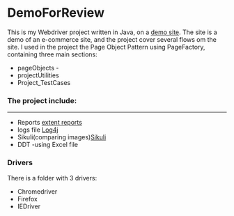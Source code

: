 # DemoForReview
This is my Webdriver project written in Java, on a [demo site](http://yoniflenner.net/prestashop/index.php). 
The site is a demo of an e-commerce site, and the project cover several flows om the site.
I used in the project the Page Object Pattern using PageFactory, containing three main sections:
* pageObjects - 
* projectUtilities
* Project_TestCases

### The project include:
***
* Reports [extent reports](http://extentreports.com/community/#Version_2) 
* logs file [Log4j](https://logging.apache.org/log4j/2.x/) 
* Sikuli(comparing images)[Sikuli](http://sikulix.com/)
* DDT -using Excel file


### Drivers
There is a folder with 3 drivers:
* Chromedriver 
* Firefox 
* IEDriver
    
```
```






